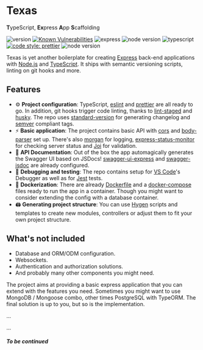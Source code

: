 # Texas
**T**ypeScript, **Ex**press **A**pp **S**caffolding

![version](https://img.shields.io/github/package-json/v/whereiswolf/texas) [![Known Vulnerabilities](https://snyk.io/test/github/whereiswolf/texas/badge.svg)](https://snyk.io/test/github/whereiswolf/texas) ![express](https://img.shields.io/github/package-json/dependency-version/whereiswolf/texas/express?color=lightgrey) ![node version](https://img.shields.io/badge/node-%3E%3D%2012.0.0-brightgreen) ![typescript](https://camo.githubusercontent.com/41c68e9f29c6caccc084e5a147e0abd5f392d9bc/68747470733a2f2f62616467656e2e6e65742f62616467652f547970655363726970742f7374726963742532302546302539462539322541412f626c7565) [![code style: prettier](https://img.shields.io/badge/code_style-prettier-ff69b4.svg?style=flat)](https://github.com/prettier/prettier) ![node version](https://img.shields.io/github/license/whereiswolf/texas)

Texas is yet another boilerplate for creating [Express](https://expressjs.com/) back-end applications with [Node.js](https://nodejs.org/en/) and [TypeScript](https://www.typescriptlang.org/). It ships with semantic versioning scripts, linting on git hooks and more.

## Features
- ⚙️ **Project configuration**: TypeScript, [eslint](https://eslint.org/) and [prettier](https://prettier.io/) are all ready to go. In addition, git hooks trigger code linting, thanks to [lint-staged](https://github.com/okonet/lint-staged) and [husky](https://github.com/typicode/husky). The repo uses [standard-version](https://github.com/conventional-changelog/standard-version) for generating changelog and [semver](https://semver.org/) compliant tags.
- ⚡ **Basic application**: The project contains basic API with [cors]() and [body-parser]() set up. There's also [morgan](https://github.com/expressjs/morgan) for logging, [express-status-monitor](https://github.com/RafalWilinski/express-status-monitor) for checking server status and [Joi](https://github.com/hapijs/joi) for validation.
- 📗 **API Documentation**: Out of the box the app automagically generates the Swagger UI based on JSDocs! [swagger-ui-express](https://www.npmjs.com/package/swagger-ui-express) and [swagger-jsdoc](https://github.com/Surnet/swagger-jsdoc) are already configured.
- 🐛 **Debugging and testing**: The repo contains setup for [VS Code](https://code.visualstudio.com/)'s Debugger as well as for [Jest](https://jestjs.io/) tests.
- 🐳 **Dockerization**: There are already [Dockerfile](https://docs.docker.com/engine/reference/builder/) and a [docker-compose](https://docs.docker.com/compose/) files ready to run the app in a container. Though you might want to consider extending the config with a database container.
- 🖨️ **Generating project structure**: You can use [Hygen](https://www.hygen.io/) scripts and templates to create new modules, controllers or adjust them to fit your own project structure.


## What's not included
- Database and ORM/ODM configuration.
- Websockets.
- Authentication and authorization solutions.
- And probably many other components you might need.

The project aims at providing a basic express application that you can extend with the features you need. Sometimes you might want to use MongoDB / Mongoose combo, other times PostgreSQL with TypeORM. The final solution is up to you, but so is the implementation.

...

...


##### To be continued